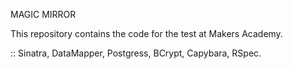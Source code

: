 MAGIC MIRROR

This repository contains the code for the test at Makers Academy.

::
Sinatra, DataMapper, Postgress, BCrypt, Capybara, RSpec.